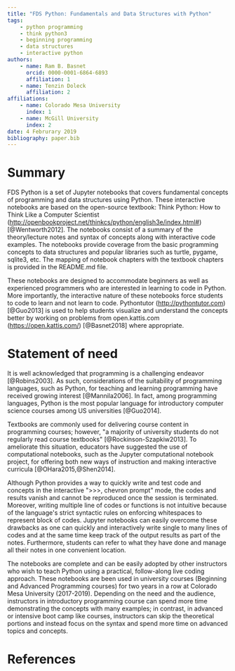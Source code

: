 ```yaml
---
title: "FDS Python: Fundamentals and Data Structures with Python"
tags:
    - python programming
    - think python3
    - beginning programming
    - data structures
    - interactive python
authors:
    - name: Ram B. Basnet
      orcid: 0000-0001-6864-6893
      affiliation: 1
    - name: Tenzin Doleck
      affiliation: 2
affiliations:
    - name: Colorado Mesa University
      index: 1
    - name: McGill University
      index: 2
date: 4 Februrary 2019
bibliography: paper.bib
---
```


# Summary

FDS Python is a set of Jupyter notebooks that covers fundamental concepts of programming and data structures using Python. These interactive notebooks are based on the open-source textbook: Think Python: How to Think Like a Computer Scientist (http://openbookproject.net/thinkcs/python/english3e/index.html#) [@Wentworth2012]. The notebooks consist of a summary of the theory/lecture notes and syntax of concepts along with interactive code examples. The notebooks provide coverage from the basic programming concepts to data structures and popular libraries such as turtle, pygame, sqlite3, etc. The mapping of notebook chapters with the textbook chapters is provided in the README.md file.

These notebooks are designed to accommodate beginners as well as experienced programmers who are interested in learning to code in Python. More importantly, the interactive nature of these notebooks force students to code to learn and not learn to code. Pythontutor (http://pythontutor.com) [@Guo2013] is used to help students visualize and understand the concepts better by working on problems from open.kattis.com (https://open.kattis.com/) [@Basnet2018] where appropriate.

# Statement of need

It is well acknowledged that programming is a challenging endeavor [@Robins2003]. As such, considerations of the suitability of programming languages, such as Python, for teaching and learning programming have received growing interest [@Mannila2006]. In fact, among programming languages, Python is the most popular language for introductory computer science courses among US universities [@Guo2014].

Textbooks are commonly used for delivering course content in programming courses; however, "a majority of university students do not regularly read course textbooks" [@Rockinson-Szapkiw2013]. To ameliorate this situation, educators have suggested the use of computational notebooks, such as the Jupyter computational notebook project, for offering both new ways of instruction and making interactive curricula [@OHara2015,@Shen2014].

Although Python provides a way to quickly write and test code and concepts in the interactive ">>>, chevron prompt" mode, the codes and results vanish and cannot be reproduced once the session is terminated. Moreover, writing multiple line of codes or functions is not intuitive because of the language's strict syntactic rules on enforcing whitespaces to represent block of codes. Jupyter notebooks can easily overcome these drawbacks as one can quickly and interactively write single to many lines of codes and at the same time keep track of the output results as part of the notes. Furthermore, students can refer to what they have done and manage all their notes in one convenient location.

The notebooks are complete and can be easily adopted by other instructors who wish to teach Python using a practical, follow-along live coding approach. These notebooks are been used in university courses (Beginning and Advanced Programming courses) for two years in a row at Colorado Mesa University (2017-2019). Depending on the need and the audience, instructors in introductory programming course can spend more time demonstrating the concepts with many examples; in contrast, in advanced or intensive boot camp like courses, instructors can skip the theoretical portions and instead focus on the syntax and spend more time on advanced topics and concepts.

# References
